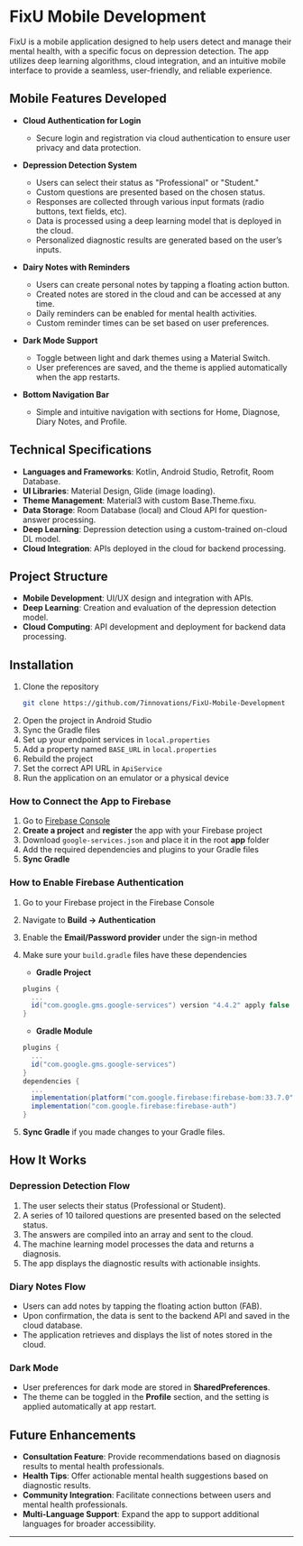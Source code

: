 # FixU Mobile Development

FixU is a mobile application designed to help users detect and manage their mental health, with a specific focus on depression detection. The app utilizes deep learning algorithms, cloud integration, and an intuitive mobile interface to provide a seamless, user-friendly, and reliable experience.

## Mobile Features Developed

- **Cloud Authentication for Login**
  - Secure login and registration via cloud authentication to ensure user privacy and data protection.

- **Depression Detection System**
  - Users can select their status as "Professional" or "Student."
  - Custom questions are presented based on the chosen status.
  - Responses are collected through various input formats (radio buttons, text fields, etc).
  - Data is processed using a deep learning model that is deployed in the cloud.
  - Personalized diagnostic results are generated based on the user’s inputs.

- **Dairy Notes with Reminders**
  - Users can create personal notes by tapping a floating action button.
  - Created notes are stored in the cloud and can be accessed at any time.
  - Daily reminders can be enabled for mental health activities.
  - Custom reminder times can be set based on user preferences.

- **Dark Mode Support**
  - Toggle between light and dark themes using a Material Switch.
  - User preferences are saved, and the theme is applied automatically when the app restarts.

- **Bottom Navigation Bar**
  - Simple and intuitive navigation with sections for Home, Diagnose, Diary Notes, and Profile.

## Technical Specifications

- **Languages and Frameworks**: Kotlin, Android Studio, Retrofit, Room Database.
- **UI Libraries**: Material Design, Glide (image loading).
- **Theme Management**: Material3 with custom Base.Theme.fixu.
- **Data Storage**: Room Database (local) and Cloud API for question-answer processing.
- **Deep Learning**: Depression detection using a custom-trained on-cloud DL model.
- **Cloud Integration**: APIs deployed in the cloud for backend processing.

## Project Structure

- **Mobile Development**: UI/UX design and integration with APIs.
- **Deep Learning**: Creation and evaluation of the depression detection model.
- **Cloud Computing**: API development and deployment for backend data processing.

## Installation

1. Clone the repository
   ```bash
   git clone https://github.com/7innovations/FixU-Mobile-Development
   ```
2. Open the project in Android Studio
3. Sync the Gradle files
4. Set up your endpoint services in `local.properties`
5. Add a property named `BASE_URL` in `local.properties`
6. Rebuild the project
7. Set the correct API URL in `ApiService`
8. Run the application on an emulator or a physical device

### How to Connect the App to Firebase
1. Go to [Firebase Console](https://console.firebase.google.com)
2. **Create a project** and **register** the app with your Firebase project
3. Download `google-services.json` and place it in the root **app** folder
4. Add the required dependencies and plugins to your Gradle files
5. **Sync Gradle**

### How to Enable Firebase Authentication
1. Go to your Firebase project in the Firebase Console
2. Navigate to **Build -> Authentication**
3. Enable the **Email/Password provider** under the sign-in method
4. Make sure your `build.gradle` files have these dependencies
   - **Gradle Project**
   ```gradle
   plugins {
     ...
     id("com.google.gms.google-services") version "4.4.2" apply false
   }
   ```
   - **Gradle Module**
   ```gradle
   plugins {
     ...
     id("com.google.gms.google-services")
   }
   dependencies {
     ...
     implementation(platform("com.google.firebase:firebase-bom:33.7.0"))
     implementation("com.google.firebase:firebase-auth")
   }
   ```

6. **Sync Gradle** if you made changes to your Gradle files.

## How It Works

### Depression Detection Flow
1. The user selects their status (Professional or Student).
2. A series of 10 tailored questions are presented based on the selected status.
3. The answers are compiled into an array and sent to the cloud.
4. The machine learning model processes the data and returns a diagnosis.
5. The app displays the diagnostic results with actionable insights.

### Diary Notes Flow
- Users can add notes by tapping the floating action button (FAB).
- Upon confirmation, the data is sent to the backend API and saved in the cloud database.
- The application retrieves and displays the list of notes stored in the cloud.

### Dark Mode
- User preferences for dark mode are stored in **SharedPreferences**.
- The theme can be toggled in the **Profile** section, and the setting is applied automatically at app restart.

## Future Enhancements

- **Consultation Feature**: Provide recommendations based on diagnosis results to mental health professionals.
- **Health Tips**: Offer actionable mental health suggestions based on diagnostic results.
- **Community Integration**: Facilitate connections between users and mental health professionals.
- **Multi-Language Support**: Expand the app to support additional languages for broader accessibility.

---
